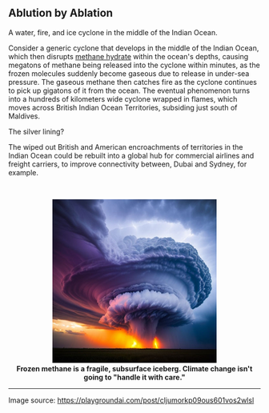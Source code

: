 ## Ablution by Ablation 

A water, fire, and ice cyclone in the middle of the Indian Ocean. 

Consider a generic cyclone that develops in the middle of the Indian Ocean, which then disrupts [methane hydrate](https://en.wikipedia.org/wiki/Methane_clathrate#Reservoir_size) within the ocean's depths, causing megatons of methane being released into the cyclone within minutes, as the frozen molecules suddenly become gaseous due to release in under-sea pressure. The gaseous methane then catches fire as the cyclone continues to pick up gigatons of it from the ocean. The eventual phenomenon turns into a hundreds of kilometers wide cyclone wrapped in flames, which moves across British Indian Ocean Territories, subsiding just south of Maldives. 

The silver lining?

The wiped out British and American encroachments of territories in the Indian Ocean could be rebuilt into a global hub for commercial airlines and freight carriers, to improve connectivity between, Dubai and Sydney, for example. 

<br>
<p align="center">
    <img width="65%" src="./src/cyclone-picking_up-icey_fire.jpeg"></img>
    <br>
    <b>Frozen methane is a fragile, subsurface iceberg. Climate change isn't going to "handle it with care."</b> 
</p>

---

Image source: https://playgroundai.com/post/cljumorkp09ous601vos2wlsl 
